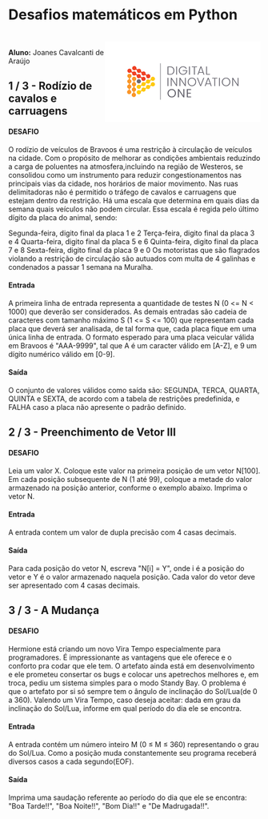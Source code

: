 # Desafios matemáticos em Python

​                															                                                                                                                                  
<img align="right" img src="./diologo.png">
 
 
**Aluno:** Joanes Cavalcanti de Araújo 


## **1** **/** **3** **-** **Rodízio de cavalos e carruagens**

#### DESAFIO

O rodízio de veículos de Bravoos é uma restrição à circulação de veículos na cidade. Com o propósito de melhorar as condições ambientais reduzindo a carga de poluentes na atmosfera,incluindo na região de Westeros, se consolidou como um instrumento para reduzir congestionamentos nas principais vias da cidade, nos horários de maior movimento. Nas ruas delimitadoras não é permitido o tráfego de cavalos e carruagens que estejam dentro da restrição. Há uma escala que determina em quais dias da semana quais veículos não podem circular. Essa escala é regida pelo último dígito da placa do animal, sendo:

Segunda-feira, digito final da placa 1 e 2
Terça-feira, digito final da placa 3 e 4
Quarta-feira, digito final da placa 5 e 6
Quinta-feira, digito final da placa 7 e 8
Sexta-feira, digito final da placa 9 e 0
Os motoristas que são flagrados violando a restrição de circulação são autuados com multa de 4 galinhas e condenados a passar 1 semana na Muralha.

#### Entrada

A primeira linha de entrada representa a quantidade de testes N (0 <= N < 1000) que deverão ser considerados. As demais entradas são cadeia de caracteres com tamanho máximo S (1 <= S <= 100) que representam cada placa que deverá ser analisada, de tal forma que, cada placa fique em uma única linha de entrada. O formato esperado para uma placa veicular válida em Bravoos é "AAA-9999", tal que A é um caracter válido em [A-Z], e 9 um dígito numérico válido em [0-9].


#### Saída

O conjunto de valores válidos como saída são: SEGUNDA, TERCA, QUARTA, QUINTA e SEXTA, de acordo com a tabela de restrições predefinida, e FALHA caso a placa não apresente o padrão definido.



## **2 / 3 - Preenchimento de Vetor III**

#### DESAFIO

Leia um valor X. Coloque este valor na primeira posição de um vetor N[100]. Em cada posição subsequente de N (1 até 99), coloque a metade do valor armazenado na posição anterior, conforme o exemplo abaixo. Imprima o vetor N.

#### Entrada

A entrada contem um valor de dupla precisão com 4 casas decimais.

#### Saída

Para cada posição do vetor N, escreva "N[i] = Y", onde i é a posição do vetor e Y é o valor armazenado naquela posição. Cada valor do vetor deve ser apresentado com 4 casas decimais.



## 3 / 3 -  A Mudança

#### DESAFIO

Hermione está criando um novo Vira Tempo especialmente para programadores. É impressionante as vantagens que ele oferece e o conforto pra codar que ele tem. O artefato ainda está em desenvolvimento e ele prometeu consertar os bugs e colocar uns apetrechos melhores e, em troca, pediu um sistema simples para o modo Standy Bay. O problema é que o artefato por si só sempre tem o ângulo de inclinação do Sol/Lua(de 0 a 360). Valendo um Vira Tempo, caso deseja aceitar: dada em grau da inclinação do Sol/Lua, informe em qual período do dia ele se encontra.

#### Entrada

A entrada contém um número inteiro M (0 ≤ M ≤ 360) representando o grau do Sol/Lua. Como a posição muda constantemente seu programa receberá diversos casos a cada segundo(EOF).

#### Saída

Imprima uma saudação referente ao período do dia que ele se encontra: "Boa Tarde!!", "Boa Noite!!", "Bom Dia!!" e "De Madrugada!!".

